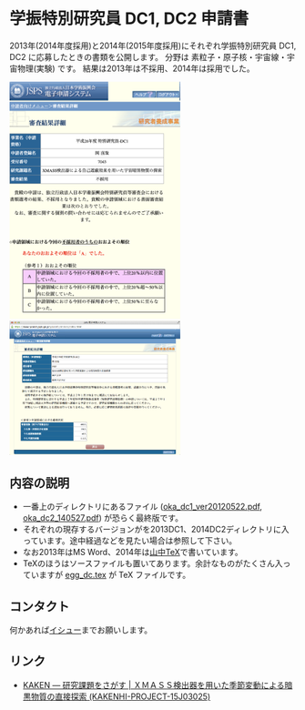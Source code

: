 # 学振特別研究員 DC1, DC2 申請書

2013年(2014年度採用)と2014年(2015年度採用)にそれぞれ学振特別研究員 DC1, DC2 に応募したときの書類を公開します。
分野は	素粒子・原子核・宇宙線・宇宙物理(実験) です。
結果は2013年は不採用、2014年は採用でした。

<img alt="2013年の結果" src="results/2013.png" width="300px">

<img alt="2014年の結果" src="results/2014.gif" width="300px">

## 内容の説明

- 一番上のディレクトリにあるファイル ([oka_dc1_ver20120522.pdf](oka_dc1_ver20120522.pdf),  [oka_dc2_140527.pdf](oka_dc2_140527.pdf)) が恐らく最終版です。
- それぞれの現存するバージョンがを2013DC1、2014DC2ディレクトリに入っています。途中経過などを見たい場合は参照して下さい。
- なお2013年はMS Word、2014年は[山中TeX](https://osksn2.hep.sci.osaka-u.ac.jp/~taku/kakenhiLaTeX/)で書いています。
- TeXのほうはソースファイルも置いてあります。余計なものがたくさん入っていますが [egg_dc.tex](2014DC2/dc2_2015/egg_dc.tex) が TeX ファイルです。

## コンタクト

何かあれば[イシュー](https://github.com/pn11/jsps-dc/issues)までお願いします。

## リンク

- [KAKEN — 研究課題をさがす | ＸＭＡＳＳ検出器を用いた季節変動による暗黒物質の直接探索 (KAKENHI-PROJECT-15J03025)](https://kaken.nii.ac.jp/grant/KAKENHI-PROJECT-15J03025)
